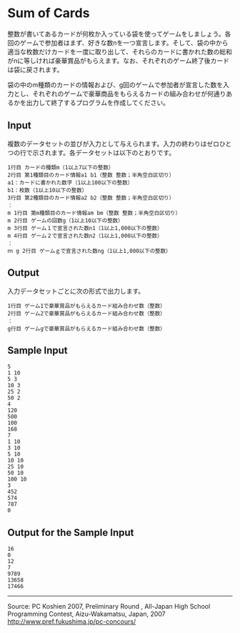 # Sum of Cards

整数が書いてあるカードが何枚か入っている袋を使ってゲームをしましょう。各回のゲームで参加者はまず、好きな数nを一つ宣言します。そして、袋の中から適当な枚数だけカードを一度に取り出して、それらのカードに書かれた数の総和がnに等しければ豪華賞品がもらえます。なお、それぞれのゲーム終了後カードは袋に戻されます。

袋の中のm種類のカードの情報および、g回のゲームで参加者が宣言した数を入力とし、それぞれのゲームで豪華商品をもらえるカードの組み合わせが何通りあるかを出力して終了するプログラムを作成してください。

## Input

複数のデータセットの並びが入力として与えられます。入力の終わりはゼロひとつの行で示されます。各データセットは以下のとおりです。

    1行目 カードの種類m（1以上7以下の整数）
    2行目 第1種類目のカード情報a1 b1（整数 整数；半角空白区切り）
    a1：カードに書かれた数字（1以上100以下の整数）
    b1：枚数（1以上10以下の整数）
    3行目 第2種類目のカード情報a2 b2（整数 整数；半角空白区切り）
    ：
    m 1行目 第m種類目のカード情報am bm（整数 整数；半角空白区切り）
    m 2行目 ゲームの回数g（1以上10以下の整数）
    m 3行目 ゲーム１で宣言された数n1（1以上1,000以下の整数）
    m 4行目 ゲーム２で宣言された数n2（1以上1,000以下の整数）
    ：
    ｍ g 2行目 ゲームｇで宣言された数ng（1以上1,000以下の整数）

## Output

入力データセットごとに次の形式で出力します。

    1行目 ゲーム1で豪華賞品がもらえるカード組み合わせ数（整数）
    2行目 ゲーム2で豪華賞品がもらえるカード組み合わせ数（整数）
    ：
    g行目 ゲームgで豪華賞品がもらえるカード組み合わせ数（整数）

## Sample Input

    5
    1 10
    5 3
    10 3
    25 2
    50 2
    4
    120
    500
    100
    168
    7
    1 10
    3 10
    5 10
    10 10
    25 10
    50 10
    100 10
    3
    452
    574
    787
    0

## Output for the Sample Input

    16
    0
    12
    7
    9789
    13658
    17466

* * *

Source: PC Koshien 2007, Preliminary Round , All-Japan High School Programming Contest, Aizu-Wakamatsu, Japan, 2007   
<http://www.pref.fukushima.jp/pc-concours/>
